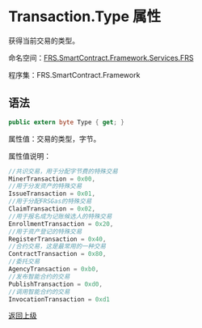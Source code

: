 # Transaction.Type 属性

获得当前交易的类型。

命名空间：[FRS.SmartContract.Framework.Services.FRS](../../FRS.md)

程序集：FRS.SmartContract.Framework

## 语法

```c#
public extern byte Type { get; }
```

属性值：交易的类型，字节。

属性值说明：

```c#
//共识交易，用于分配字节费的特殊交易
MinerTransaction = 0x00,
//用于分发资产的特殊交易
IssueTransaction = 0x01,
//用于分配FRSGas的特殊交易
ClaimTransaction = 0x02,
//用于报名成为记账候选人的特殊交易
EnrollmentTransaction = 0x20,
//用于资产登记的特殊交易
RegisterTransaction = 0x40,
//合约交易，这是最常用的一种交易
ContractTransaction = 0x80,
//委托交易
AgencyTransaction = 0xb0,
//发布智能合约的交易
PublishTransaction = 0xd0,
//调用智能合约的交易
InvocationTransaction = 0xd1
```



[返回上级](../Transaction.md)